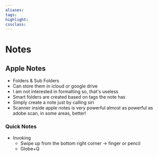 ```yaml
---
aliases:  
tags:
highlight:  
cssclass:
---
```



# Notes
## Apple Notes
- Folders & Sub Folders
- Can store them in icloud or google drive
- I am not interested in formatting so, that's useless
- Smart folders are created based on tags the note has
- Simply create a note just by calling siri
- Scanner inside apple notes is very powerful almost as powerful as adobe scan, in some areas, better!

### Quick Notes
- Invoking
	- Swipe up from the bottom right corner → finger or pencil
	- Globe+Q

